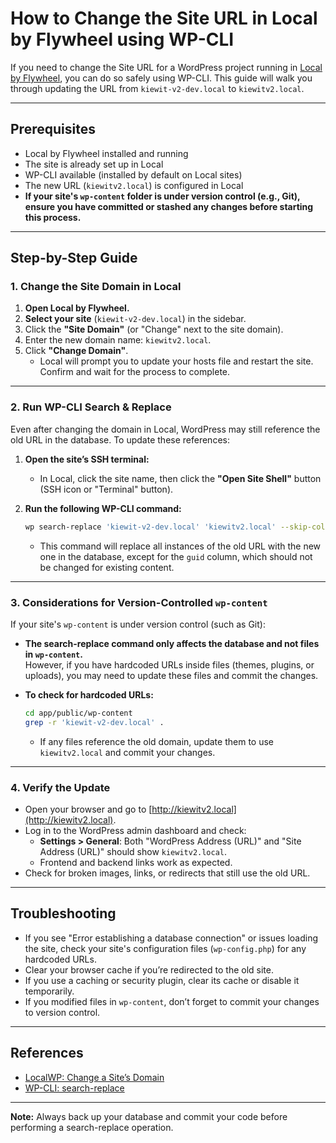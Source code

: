 # How to Change the Site URL in Local by Flywheel using WP-CLI

If you need to change the Site URL for a WordPress project running in [Local by Flywheel](https://localwp.com/), you can do so safely using WP-CLI. This guide will walk you through updating the URL from `kiewit-v2-dev.local` to `kiewitv2.local`.

---

## Prerequisites

- Local by Flywheel installed and running
- The site is already set up in Local
- WP-CLI available (installed by default on Local sites)
- The new URL (`kiewitv2.local`) is configured in Local
- **If your site's `wp-content` folder is under version control (e.g., Git), ensure you have committed or stashed any changes before starting this process.**

---

## Step-by-Step Guide

### 1. Change the Site Domain in Local

1. **Open Local by Flywheel.**
2. **Select your site** (`kiewit-v2-dev.local`) in the sidebar.
3. Click the **"Site Domain"** (or "Change" next to the site domain).
4. Enter the new domain name: `kiewitv2.local`.
5. Click **"Change Domain"**.
    - Local will prompt you to update your hosts file and restart the site. Confirm and wait for the process to complete.

---

### 2. Run WP-CLI Search & Replace

Even after changing the domain in Local, WordPress may still reference the old URL in the database. To update these references:

1. **Open the site’s SSH terminal:**
    - In Local, click the site name, then click the **"Open Site Shell"** button (SSH icon or "Terminal" button).

2. **Run the following WP-CLI command:**

    ```bash
    wp search-replace 'kiewit-v2-dev.local' 'kiewitv2.local' --skip-columns=guid
    ```

    - This command will replace all instances of the old URL with the new one in the database, except for the `guid` column, which should not be changed for existing content.

---

### 3. Considerations for Version-Controlled `wp-content`

If your site's `wp-content` is under version control (such as Git):

- **The search-replace command only affects the database and not files in `wp-content`.**  
  However, if you have hardcoded URLs inside files (themes, plugins, or uploads), you may need to update these files and commit the changes.

- **To check for hardcoded URLs:**

    ```bash
    cd app/public/wp-content
    grep -r 'kiewit-v2-dev.local' .
    ```

    - If any files reference the old domain, update them to use `kiewitv2.local` and commit your changes.

---

### 4. Verify the Update

- Open your browser and go to [http://kiewitv2.local](http://kiewitv2.local).
- Log in to the WordPress admin dashboard and check:
    - **Settings > General**: Both "WordPress Address (URL)" and "Site Address (URL)" should show `kiewitv2.local`.
    - Frontend and backend links work as expected.
- Check for broken images, links, or redirects that still use the old URL.

---

## Troubleshooting

- If you see "Error establishing a database connection" or issues loading the site, check your site's configuration files (`wp-config.php`) for any hardcoded URLs.
- Clear your browser cache if you’re redirected to the old site.
- If you use a caching or security plugin, clear its cache or disable it temporarily.
- If you modified files in `wp-content`, don’t forget to commit your changes to version control.

---

## References

- [LocalWP: Change a Site’s Domain](https://localwp.com/help-docs/sites/domains/change-site-domain/)
- [WP-CLI: search-replace](https://developer.wordpress.org/cli/commands/search-replace/)

---

**Note:** Always back up your database and commit your code before performing a search-replace operation.